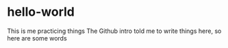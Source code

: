 # hello-world
This is me practicing things
The Github intro told me to write things here, so here are some words
